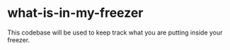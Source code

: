 # what-is-in-my-freezer
This codebase will be used to keep track what you are putting inside your freezer. 
